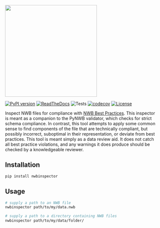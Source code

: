 <img src="docs/logo/logo.png" width="300">

[![PyPI version](https://badge.fury.io/py/nwbinspector.svg)](https://badge.fury.io/py/nwbinspector)
[![ReadTheDocs](https://readthedocs.org/projects/nwbinspector/badge/?version=dev)](https://nwbinspector.readthedocs.io/)
![Tests](https://github.com/NeurodataWithoutBorders/nwbinspector/actions/workflows/dailies.yml/badge.svg)
[![codecov](https://codecov.io/gh/NeurodataWithoutBorders/nwbinspector/branch/dev/graphs/badge.svg?branch=dev)](https://codecov.io/github/NeurodataWithoutBorders/nwbinspector?branch=dev)
[![License](https://img.shields.io/pypi/l/nwbinspector.svg)](https://github.com/NeurodataWithoutBorders/nwbinspector/blob/dev/license.txt)

Inspect NWB files for compliance with [NWB Best Practices](https://nwbinspector.readthedocs.io/en/dev/best_practices/best_practices_index.html). This inspector is meant as a companion to the PyNWB validator, which checks for strict schema compliance. In contrast, this tool attempts to apply some common sense to find components of the file that are technically compliant, but possibly incorrect, suboptimal in their representation, or deviate from best practices. This tool is meant simply as a data review aid. It does not catch all best practice violations, and any warnings it does produce should be checked by a knowledgeable reviewer.

## Installation
```bash
pip install nwbinspector
```

## Usage

```bash
# supply a path to an NWB file
nwbinspector path/to/my/data.nwb

# supply a path to a directory containing NWB files
nwbinspector path/to/my/data/folder/
```
